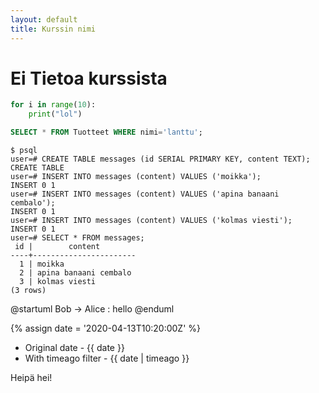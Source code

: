 ```yaml
---
layout: default
title: Kurssin nimi
---
```

# Ei Tietoa kurssista

```python
for i in range(10):
	print("lol")
```
```sql
SELECT * FROM Tuotteet WHERE nimi='lanttu';
```

```prompt
$ psql
user=# CREATE TABLE messages (id SERIAL PRIMARY KEY, content TEXT);
CREATE TABLE
user=# INSERT INTO messages (content) VALUES ('moikka');
INSERT 0 1
user=# INSERT INTO messages (content) VALUES ('apina banaani cembalo');
INSERT 0 1
user=# INSERT INTO messages (content) VALUES ('kolmas viesti');
INSERT 0 1
user=# SELECT * FROM messages;
 id |        content        
----+-----------------------
  1 | moikka
  2 | apina banaani cembalo
  3 | kolmas viesti
(3 rows)
```

@startuml
Bob -> Alice : hello
@enduml

{% assign date = '2020-04-13T10:20:00Z' %}

- Original date - {{ date }}
- With timeago filter - {{ date | timeago }}

Heipä hei!